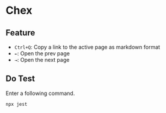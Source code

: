 # Chex

## Feature

- `Ctrl+Q`: Copy a link to the active page as markdown format
- `←`: Open the prev page
- `→`: Open the next page

## Do Test

Enter a following command.

`npx jest`
